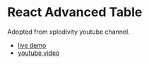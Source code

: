 # React Advanced Table 

Adopted from xplodivity youtube channel. 

- [live demo](https://react-advanced-table.onrender.com)
- [youtube video](https://www.youtube.com/watch?v=LEcCkGn1-3g&t=4339s)
